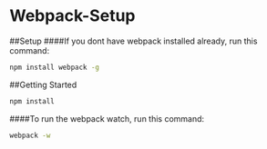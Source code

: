 # Webpack-Setup

##Setup
####If you dont have webpack installed already, run this command:

```sh
npm install webpack -g
```

##Getting Started

```sh
npm install
```

####To run the webpack watch, run this command:

```sh
webpack -w
```
